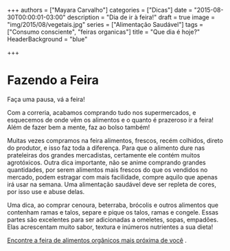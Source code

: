 +++
authors = ["Mayara Carvalho"]
categories = ["Dicas"]
date = "2015-08-30T00:00:01-03:00"
description = "Dia de ir à feira!"
draft = true
image = "img/2015/08/vegetais.jpg"
series = ["Alimentação Saudável"]
tags = ["Consumo consciente", "feiras organicas"]
title = "Que dia é hoje?"
  HeaderBackground = "blue"

+++

# Fazendo a Feira

Faça uma pausa, vá a feira!

Com a correria, acabamos comprando tudo nos supermercados, e esquecemos de onde vêm os alimentos e o quanto é prazeroso ir a feira!
Além de fazer bem a mente, faz ao bolso também!

Muitas vezes compramos na feira alimentos, frescos, recém colhidos, direto do produtor, e isso faz toda a diferença. Para que o alimento dure nas prateleiras dos grandes mercadistas, certamente ele contém muitos agrotóxicos. Outra dica importante, não se anime comprando grandes quantidades, por serem alimentos mais frescos do que os vendidos no mercado, podem estragar com mais facilidade, compre aquilo que apenas irá usar na semana. Uma alimentação saudável deve ser repleta de cores, por isso use e abuse delas.

Uma dica, ao comprar cenoura, beterraba, brócolis e outros alimentos que contenham ramas e talos, separe e pique os talos, ramas e congele. Essas partes são excelentes para ser adicionadas a omeletes, sopas, empadões. Elas acrescentam muito sabor, textura e inúmeros nutrientes a sua dieta!

[Encontre a feira de alimentos orgânicos mais próxima de você][0759bd28] \.

  [0759bd28]: http://feirasorganicas.idec.org.br/ "Feiras Orgânicas"
